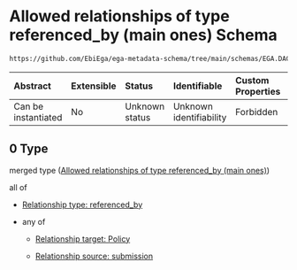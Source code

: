 # Allowed relationships of type referenced\_by (main ones) Schema

```txt
https://github.com/EbiEga/ega-metadata-schema/tree/main/schemas/EGA.DAC.json#/properties/dac_relationships/items/allOf/1/anyOf/0
```



| Abstract            | Extensible | Status         | Identifiable            | Custom Properties | Additional Properties | Access Restrictions | Defined In                                                             |
| :------------------ | :--------- | :------------- | :---------------------- | :---------------- | :-------------------- | :------------------ | :--------------------------------------------------------------------- |
| Can be instantiated | No         | Unknown status | Unknown identifiability | Forbidden         | Allowed               | none                | [EGA.DAC.json\*](../../../schemas/EGA.DAC.json "open original schema") |

## 0 Type

merged type ([Allowed relationships of type referenced\_by (main ones)](ega-8-properties-dac-relationships-items-allof-relationship-constraints-for-a-dac-anyof-allowed-relationships-of-type-referenced_by-main-ones.md))

all of

*   [Relationship type: referenced_by](ega-12-definitions-relationship-type-referenced_by.md "check type definition")

*   any of

    *   [Relationship target: Policy](ega-12-definitions-relationship-target-policy.md "check type definition")

    *   [Relationship source: submission](ega-12-definitions-relationship-source-submission.md "check type definition")
